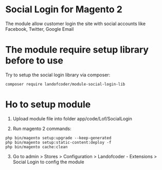 # Social Login for Magento 2

The module allow customer login the site with social accounts like Facebook, Twitter, Google Email

# The module require setup library before to use

Try to setup the social login library via composer:
```
composer require landofcoder/module-social-login-lib
```

# Ho to setup module

1. Upload module file into folder app/code/Lof/SocialLogin

2. Run magento 2 commands:
```
php bin/magento setup:upgrade --keep-generated
php bin/magento setup:static-content:deploy -f
php bin/magento cache:clean
```

3. Go to admin > Stores > Configuration > Landofcoder - Extensions > Social Login to config the module